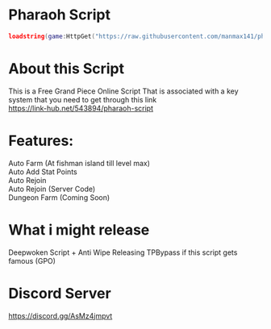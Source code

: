 # Pharaoh Script

```lua
loadstring(game:HttpGet("https://raw.githubusercontent.com/manmax141/pharaoh/main/main", true))()
```

# About this Script
This is a Free Grand Piece Online Script That is
associated with a key system that you need to get
through this link<br/>
https://link-hub.net/543894/pharaoh-script

# Features:
Auto Farm (At fishman island till level max)<br />
Auto Add Stat Points<br />
Auto Rejoin<br />
Auto Rejoin (Server Code)<br />
Dungeon Farm (Coming Soon)<br />

# What i might release
Deepwoken Script + Anti Wipe
Releasing TPBypass if this script gets famous (GPO)

# Discord Server
https://discord.gg/AsMz4jmpvt
